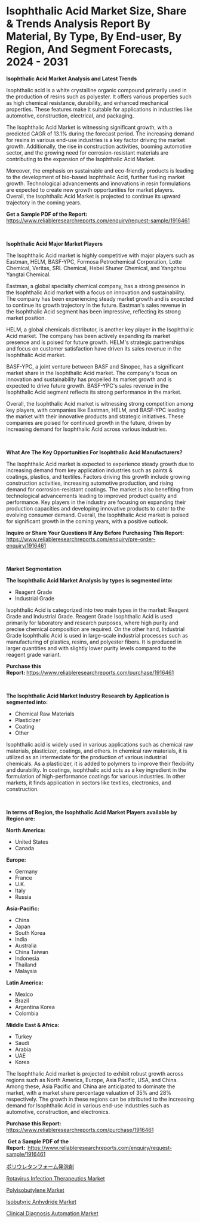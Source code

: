 <p><h1>Isophthalic Acid Market Size, Share & Trends Analysis Report By Material, By Type, By End-user, By Region, And Segment Forecasts, 2024 - 2031</h1></p><p><strong>Isophthalic Acid Market Analysis and Latest Trends</strong></p>
<p><p>Isophthalic acid is a white crystalline organic compound primarily used in the production of resins such as polyester. It offers various properties such as high chemical resistance, durability, and enhanced mechanical properties. These features make it suitable for applications in industries like automotive, construction, electrical, and packaging.</p><p>The Isophthalic Acid Market is witnessing significant growth, with a predicted CAGR of 13.1% during the forecast period. The increasing demand for resins in various end-use industries is a key factor driving the market growth. Additionally, the rise in construction activities, booming automotive sector, and the growing need for corrosion-resistant materials are contributing to the expansion of the Isophthalic Acid Market.</p><p>Moreover, the emphasis on sustainable and eco-friendly products is leading to the development of bio-based Isophthalic Acid, further fueling market growth. Technological advancements and innovations in resin formulations are expected to create new growth opportunities for market players. Overall, the Isophthalic Acid Market is projected to continue its upward trajectory in the coming years.</p></p>
<p><strong>Get a Sample PDF of the Report:&nbsp;</strong> <a href="https://www.reliableresearchreports.com/enquiry/request-sample/1916461">https://www.reliableresearchreports.com/enquiry/request-sample/1916461</a></p>
<p>&nbsp;</p>
<p><strong>Isophthalic Acid Major Market Players</strong></p>
<p><p>The Isophthalic Acid market is highly competitive with major players such as Eastman, HELM, BASF-YPC, Formosa Petrochemical Corporation, Lotte Chemical, Veritas, SRL Chemical, Hebei Shuner Chemical, and Yangzhou Yangtai Chemical.</p><p>Eastman, a global specialty chemical company, has a strong presence in the Isophthalic Acid market with a focus on innovation and sustainability. The company has been experiencing steady market growth and is expected to continue its growth trajectory in the future. Eastman's sales revenue in the Isophthalic Acid segment has been impressive, reflecting its strong market position.</p><p>HELM, a global chemicals distributor, is another key player in the Isophthalic Acid market. The company has been actively expanding its market presence and is poised for future growth. HELM's strategic partnerships and focus on customer satisfaction have driven its sales revenue in the Isophthalic Acid market.</p><p>BASF-YPC, a joint venture between BASF and Sinopec, has a significant market share in the Isophthalic Acid market. The company's focus on innovation and sustainability has propelled its market growth and is expected to drive future growth. BASF-YPC's sales revenue in the Isophthalic Acid segment reflects its strong performance in the market.</p><p>Overall, the Isophthalic Acid market is witnessing strong competition among key players, with companies like Eastman, HELM, and BASF-YPC leading the market with their innovative products and strategic initiatives. These companies are poised for continued growth in the future, driven by increasing demand for Isophthalic Acid across various industries.</p></p>
<p>&nbsp;</p>
<p><strong>What Are The Key Opportunities For Isophthalic Acid Manufacturers?</strong></p>
<p><p>The Isophthalic Acid market is expected to experience steady growth due to increasing demand from key application industries such as paints & coatings, plastics, and textiles. Factors driving this growth include growing construction activities, increasing automotive production, and rising demand for corrosion-resistant coatings. The market is also benefiting from technological advancements leading to improved product quality and performance. Key players in the industry are focusing on expanding their production capacities and developing innovative products to cater to the evolving consumer demand. Overall, the Isophthalic Acid market is poised for significant growth in the coming years, with a positive outlook.</p></p>
<p><strong>Inquire or Share Your Questions If Any Before Purchasing This Report:</strong> <a href="https://www.reliableresearchreports.com/enquiry/pre-order-enquiry/1916461">https://www.reliableresearchreports.com/enquiry/pre-order-enquiry/1916461</a></p>
<p>&nbsp;</p>
<p><strong>Market Segmentation</strong></p>
<p><strong>The Isophthalic Acid Market Analysis by types is segmented into:</strong></p>
<p><ul><li>Reagent Grade</li><li>Industrial Grade</li></ul></p>
<p><p>Isophthalic Acid is categorized into two main types in the market: Reagent Grade and Industrial Grade. Reagent Grade Isophthalic Acid is used primarily for laboratory and research purposes, where high purity and precise chemical composition are required. On the other hand, Industrial Grade Isophthalic Acid is used in large-scale industrial processes such as manufacturing of plastics, resins, and polyester fibers. It is produced in larger quantities and with slightly lower purity levels compared to the reagent grade variant.</p></p>
<p><strong>Purchase this Report:&nbsp;</strong><a href="https://www.reliableresearchreports.com/purchase/1916461">https://www.reliableresearchreports.com/purchase/1916461</a></p>
<p>&nbsp;</p>
<p><strong>The Isophthalic Acid Market Industry Research by Application is segmented into:</strong></p>
<p><ul><li>Chemical Raw Materials</li><li>Plasticizer</li><li>Coating</li><li>Other</li></ul></p>
<p><p>Isophthalic acid is widely used in various applications such as chemical raw materials, plasticizer, coatings, and others. In chemical raw materials, it is utilized as an intermediate for the production of various industrial chemicals. As a plasticizer, it is added to polymers to improve their flexibility and durability. In coatings, isophthalic acid acts as a key ingredient in the formulation of high-performance coatings for various industries. In other markets, it finds application in sectors like textiles, electronics, and construction.</p></p>
<p>&nbsp;</p>
<p><strong>In terms of Region, the Isophthalic Acid Market Players available by Region are:</strong></p>
<p>
    <p> <strong> North America: </strong>
        <ul>
            <li>United States</li>
            <li>Canada</li>
        </ul>
        </p> 
    <p> <strong> Europe: </strong>
        <ul>
            <li>Germany</li>
            <li>France</li>
            <li>U.K.</li>
            <li>Italy</li>
            <li>Russia</li>
        </ul>
        </p> 
    <p> <strong> Asia-Pacific: </strong>
        <ul>
            <li>China</li>
            <li>Japan</li>
            <li>South Korea</li>
            <li>India</li>
            <li>Australia</li>
            <li>China Taiwan</li>
            <li>Indonesia</li>
            <li>Thailand</li>
            <li>Malaysia</li>
        </ul>
        </p> 
    <p> <strong> Latin America: </strong>
        <ul>
            <li>Mexico</li>
            <li>Brazil</li>
            <li>Argentina Korea</li>
            <li>Colombia</li>
        </ul>
        </p> 
    <p> <strong> Middle East & Africa: </strong>
        <ul>
            <li>Turkey</li>
            <li>Saudi</li>
            <li>Arabia</li>
            <li>UAE</li>
            <li>Korea</li>
        </ul>
    </p>
    </p>
<p><p>The Isophthalic Acid market is projected to exhibit robust growth across regions such as North America, Europe, Asia Pacific, USA, and China. Among these, Asia Pacific and China are anticipated to dominate the market, with a market share percentage valuation of 35% and 28% respectively. The growth in these regions can be attributed to the increasing demand for Isophthalic Acid in various end-use industries such as automotive, construction, and electronics.</p></p>
<p><strong>Purchase this Report: </strong><a href="https://www.reliableresearchreports.com/purchase/1916461">https://www.reliableresearchreports.com/purchase/1916461</a></p>
<p>&nbsp;<strong>Get a Sample PDF of the Report:&nbsp;&nbsp;</strong><a href="https://www.reliableresearchreports.com/enquiry/request-sample/1916461">https://www.reliableresearchreports.com/enquiry/request-sample/1916461</a></p>
<p><strong></strong></p>
<p><p><a href="https://github.com/ycmtqqhvk3273/Market-Research-Report-List-1/blob/main/8281354192809.md">ポリウレタンフォーム発泡剤</a></p><p><a href="https://issuu.com/reportprime-2/docs/rotavirus-infection-therapeutics-market-size-2030.">Rotavirus Infection Therapeutics Market</a></p><p><a href="https://github.com/okotobwrhuteie/Market-Research-Report-List-1/blob/main/polyisobutylene-market.md">Polyisobutylene Market</a></p><p><a href="https://github.com/myacatherineblakecaczo9vcsw/Market-Research-Report-List-1/blob/main/isobutyric-anhydride-market.md">Isobutyric Anhydride Market</a></p><p><a href="https://issuu.com/reportprime-2/docs/clinical-diagnosis-automation-market-size-2030.ppt">Clinical Diagnosis Automation Market</a></p></p>